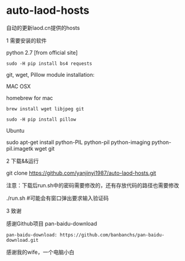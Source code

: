 # auto-laod-hosts
自动的更新laod.cn提供的hosts


1 需要安装的软件

  python 2.7 [from official site]
  
    sudo -H pip install bs4 requests
  
  git, wget, Pillow module installation:
  
  MAC OSX
  
  homebrew for mac
  
    brew install wget libjpeg git
    
    sudo -H pip install pillow
  
  Ubuntu
  
  sudo apt-get install python-PIL python-pil python-imaging python-pil.imagetk wget git
  
2 下载&&运行
  
  git clone https://github.com/yanjinyi1987/auto-laod-hosts.git
  
  注意：下载后run.sh中的密码需要修改的，还有存放代码的路径也需要修改
  
  ./run.sh #可能会有窗口弹出要求输入验证码
  
3 致谢

  感谢Github项目 pan-baidu-download
  
    pan-baidu-download: https://github.com/banbanchs/pan-baidu-download.git
    
  感谢我的wife，一个电脑小白
